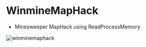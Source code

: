 # WinmineMapHack

- Minesweeper MapHack using ReadProcessMemory

![winminemaphack](https://user-images.githubusercontent.com/32415358/52355860-7e00cd00-2a76-11e9-9511-4b8ca0ff4282.PNG)
